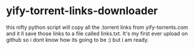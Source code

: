 yify-torrent-links-downloader
=============================

this nifty python script will copy all the .torrent links from yify-torrents.com and it ll save those links to a file called links.txt. It's my first ever upload on github so i dont know how its going to be :) but i am ready.
